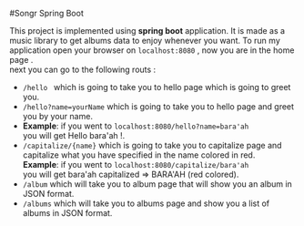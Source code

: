 #Songr Spring Boot 

This project is implemented using **spring boot** application.
It is made as a music library to get albums data to enjoy whenever you want.
To run my application open your browser on `localhost:8080` , now you are in the home page .  
next you can go to the following routs :
- `/hello ` which is going to take you to hello page which is going to greet you. 
- `/hello?name=yourName` which is going to take you to hello page and greet you by your name.
- **Example**: if you went to `localhost:8080/hello?name=bara'ah`   
  you will get Hello bara'ah !.
- `/capitalize/{name}` which is going to take you to capitalize page and capitalize what you have specified in the name colored in red.  
**Example**: if you went to `localhost:8080/capitalize/bara'ah`   
you will get bara'ah capitalized => BARA'AH (red colored).
- `/album` which will take you to album page that will show you an album in JSON format. 
- `/albums` which will take you to albums page and show you a list of albums in JSON format. 
